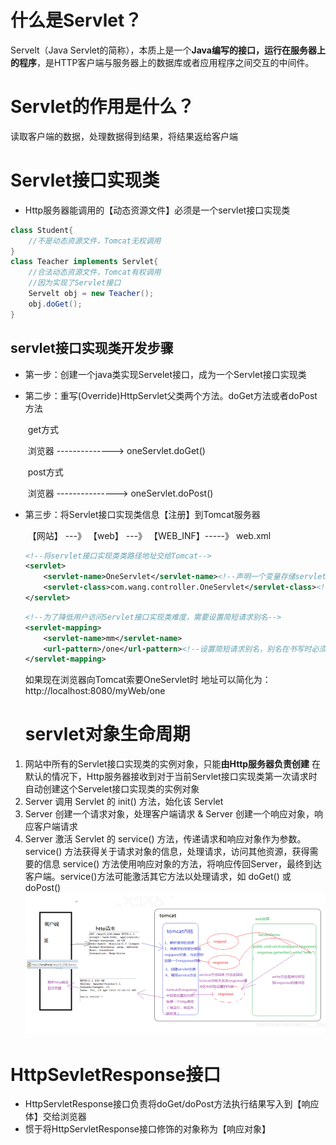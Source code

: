 # 什么是Servlet？
Servelt（Java Servlet的简称），本质上是一个**Java编写的接口，运行在服务器上的程序**，是HTTP客户端与服务器上的数据库或者应用程序之间交互的中间件。
# Servlet的作用是什么？
读取客户端的数据，处理数据得到结果，将结果返给客户端

# Servlet接口实现类
* Http服务器能调用的【动态资源文件】必须是一个servlet接口实现类
~~~java
class Student{
    //不是动态资源文件，Tomcat无权调用
}
class Teacher implements Servlet{
    //合法动态资源文件，Tomcat有权调用
    //因为实现了Servlet接口
    Servelt obj = new Teacher();
    obj.doGet();
}
~~~
## servlet接口实现类开发步骤

* 第一步：创建一个java类实现Servelet接口，成为一个Servlet接口实现类

* 第二步：重写(Override)HttpServlet父类两个方法。doGet方法或者doPost方法

  ​             					get方式

  ​				浏览器   -------------->    oneServlet.doGet()

  ​									post方式

  ​				浏览器   --------------->   oneServlet.doPost()

* 第三步：将Servlet接口实现类信息【注册】到Tomcat服务器

  ​				【网站】 ---》 【web】 ---》 【WEB_INF】-----》 web.xml


  ~~~xml
  <!--将servlet接口实现类类路径地址交给Tomcat-->
  <servlet>
      <servlet-name>OneServlet</servlet-name><!--声明一个变量存储servlet接口实现类类路径-->
      <servlet-class>com.wang.controller.OneServlet</servlet-class><!--声明servlet接口实现类类路径-->
  </servlet>
  ~~~
  

  ~~~xml
  <!--为了降低用户访问Servlet接口实现类难度，需要设置简短请求别名-->
  <servlet-mapping>
      <servlet-name>mm</servlet-name>
      <url-pattern>/one</url-pattern><!--设置简短请求别名，别名在书写时必须以“/开头-->
  </servlet-mapping>
  ~~~

  如果现在浏览器向Tomcat索要OneServlet时 地址可以简化为：http://localhost:8080/myWeb/one
  
  # servlet对象生命周期
1. 网站中所有的Servlet接口实现类的实例对象，只能**由Http服务器负责创建**
     在默认的情况下，Http服务器接收到对于当前Servlet接口实现类第一次请求时自动创建这个Servelet接口实现类的实例对象
2. Server 调用 Servlet 的 init() 方法，始化该 Servlet
3. Server 创建一个请求对象，处理客户端请求 & Server 创建一个响应对象，响应客户端请求
4. Server 激活 Servlet 的 service() 方法，传递请求和响应对象作为参数。
     service() 方法获得关于请求对象的信息，处理请求，访问其他资源，获得需要的信息
     service() 方法使用响应对象的方法，将响应传回Server，最终到达客户端。service()方法可能激活其它方法以处理请求，如 doGet() 或 doPost() 
 ![image](https://github.com/nanxinW/Servlet-/blob/main/Figure/Tomcat%E5%B7%A5%E4%BD%9C%E6%B5%81%E7%A8%8B.png)
 # HttpSevletResponse接口
 * HttpServletResponse接口负责将doGet/doPost方法执行结果写入到【响应体】交给浏览器
 * 惯于将HttpServletResponse接口修饰的对象称为【响应对象】
